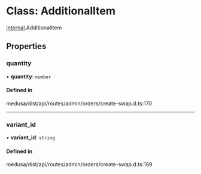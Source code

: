 # Class: AdditionalItem

[internal](../modules/internal-14.md).AdditionalItem

## Properties

### quantity

• **quantity**: `number`

#### Defined in

medusa/dist/api/routes/admin/orders/create-swap.d.ts:170

___

### variant\_id

• **variant\_id**: `string`

#### Defined in

medusa/dist/api/routes/admin/orders/create-swap.d.ts:169
